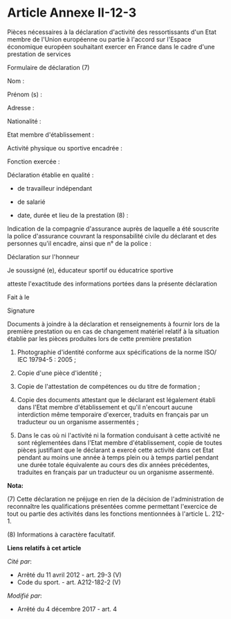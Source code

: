# Article Annexe II-12-3

Pièces nécessaires à la déclaration d'activité des ressortissants d'un Etat membre de l'Union européenne ou partie à l'accord
sur l'Espace économique européen souhaitant exercer en France dans le cadre d'une prestation de services

Formulaire de déclaration (7)

Nom :

Prénom (s) :

Adresse :

Nationalité :

Etat membre d'établissement :

Activité physique ou sportive encadrée :

Fonction exercée :

Déclaration établie en qualité :

- de travailleur indépendant

- de salarié

- date, durée et lieu de la prestation (8) :

Indication de la compagnie d'assurance auprès de laquelle a été souscrite la police d'assurance couvrant la responsabilité
civile du déclarant et des personnes qu'il encadre, ainsi que n° de la police :

Déclaration sur l'honneur

Je soussigné (e), éducateur sportif ou éducatrice sportive

atteste l'exactitude des informations portées dans la présente déclaration

Fait à le

Signature

Documents à joindre à la déclaration et renseignements à fournir lors de la première prestation ou en cas de changement
matériel relatif à la situation établie par les pièces produites lors de cette première prestation

1. Photographie d'identité conforme aux spécifications de la norme ISO/ IEC 19794-5 : 2005 ;

2. Copie d'une pièce d'identité ;

3. Copie de l'attestation de compétences ou du titre de formation ;

4. Copie des documents attestant que le déclarant est légalement établi dans l'Etat membre d'établissement et qu'il n'encourt
aucune interdiction même temporaire d'exercer, traduits en français par un traducteur ou un organisme assermentés ;

5. Dans le cas où ni l'activité ni la formation conduisant à cette activité ne sont réglementées dans l'Etat membre
d'établissement, copie de toutes pièces justifiant que le déclarant a exercé cette activité dans cet Etat pendant au moins
une année à temps plein ou à temps partiel pendant une durée totale équivalente au cours des dix années précédentes,
traduites en français par un traducteur ou un organisme assermenté.

**Nota:**

(7) Cette déclaration ne préjuge en rien de la décision de l'administration de reconnaître les qualifications présentées
comme permettant l'exercice de tout ou partie des activités dans les fonctions mentionnées à l'article L. 212-1.

(8) Informations à caractère facultatif.

**Liens relatifs à cet article**

_Cité par_:

  - Arrêté du 11 avril 2012 - art. 29-3 (V)
  - Code du sport. - art. A212-182-2 (V)

_Modifié par_:

  - Arrêté du 4 décembre 2017 - art. 4
